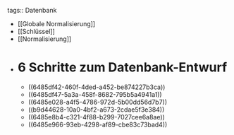 tags:: Datenbank

- [[Globale Normalisierung]]
- [[Schlüssel]]
- [[Normalisierung]]
- # 6 Schritte zum Datenbank-Entwurf
	- ((6485df42-460f-4ded-a452-be874227b3ca))
	- ((6485df47-5a3a-458f-8682-795b5a4941a1))
	- ((6485e028-a4f5-4786-972d-5b00dd56d7b7))
	- ((b9d44628-10a0-4bf2-a673-2cdae5f3e384))
	- ((6485e8b4-c321-4f88-b299-7027cee6a8ae))
	- ((6485e966-93eb-4298-af89-cbe83c73bad4))